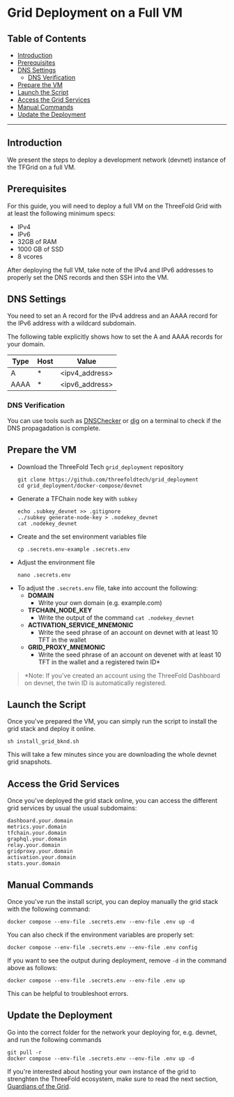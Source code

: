 <h1> Grid Deployment on a Full VM </h1>
<h2>Table of Contents</h2>


- [Introduction](#introduction)
- [Prerequisites](#prerequisites)
- [DNS Settings](#dns-settings)
  - [DNS Verification](#dns-verification)
- [Prepare the VM](#prepare-the-vm)
- [Launch the Script](#launch-the-script)
- [Access the Grid Services](#access-the-grid-services)
- [Manual Commands](#manual-commands)
- [Update the Deployment](#update-the-deployment)

***

## Introduction

We present the steps to deploy a development network (devnet) instance of the TFGrid on a full VM.

## Prerequisites

For this guide, you will need to deploy a full VM on the ThreeFold Grid with at least the following minimum specs:

- IPv4
- IPv6
- 32GB of RAM
- 1000 GB of SSD
- 8 vcores

After deploying the full VM, take note of the IPv4 and IPv6 addresses to properly set the DNS records and then SSH into the VM.

## DNS Settings

You need to set an A record for the IPv4 address and an AAAA record for the IPv6 address with a wildcard subdomain.

The following table explicitly shows how to set the A and AAAA records for your domain.

| Type | Host | Value          |
| ---- | ---- | -------------- |
| A    | \*   | <ipv4_address> |
| AAAA | \*   | <ipv6_address> |


### DNS Verification

You can use tools such as [DNSChecker](https://dnschecker.org/) or [dig](https://linux.die.net/man/1/dig) on a terminal to check if the DNS propagadation is complete.

## Prepare the VM

- Download the ThreeFold Tech `grid_deployment` repository
    ```
    git clone https://github.com/threefoldtech/grid_deployment
    cd grid_deployment/docker-compose/devnet
    ```
- Generate a TFChain node key with `subkey`
    ```
    echo .subkey_devnet >> .gitignore
    ../subkey generate-node-key > .nodekey_devnet
    cat .nodekey_devnet
    ```
- Create and the set environment variables file
    ```
    cp .secrets.env-example .secrets.env
    ```
- Adjust the environment file
    ```
    nano .secrets.env
    ```
- To adjust the `.secrets.env` file, take into account the following:
  - **DOMAIN**
    - Write your own domain (e.g. example.com)
  - **TFCHAIN_NODE_KEY**
    - Write the output of the command `cat .nodekey_devnet`
  - **ACTIVATION_SERVICE_MNEMONIC**
    - Write the seed phrase of an account on devnet with at least 10 TFT in the wallet
  - **GRID_PROXY_MNEMONIC**
    - Write the seed phrase of an account on devenet with at least 10 TFT in the wallet and a registered twin ID\*

> \*Note: If you've created an account using the ThreeFold Dashboard on devnet, the twin ID is automatically registered.
## Launch the Script

Once you've prepared the VM, you can simply run the script to install the grid stack and deploy it online.

```
sh install_grid_bknd.sh
```

This will take a few minutes since you are downloading the whole devnet grid snapshots.

## Access the Grid Services

Once you've deployed the grid stack online, you can access the different grid services by usual the usual subdomains:

```
dashboard.your.domain
metrics.your.domain
tfchain.your.domain
graphql.your.domain
relay.your.domain
gridproxy.your.domain
activation.your.domain
stats.your.domain
```

## Manual Commands

Once you've run the install script, you can deploy manually the grid stack with the following command:

```
docker compose --env-file .secrets.env --env-file .env up -d
```

You can also check if the environment variables are properly set:

```
docker compose --env-file .secrets.env --env-file .env config
```

If you want to see the output during deployment, remove `-d` in the command above as follows:

```
docker compose --env-file .secrets.env --env-file .env up
```

This can be helpful to troubleshoot errors.

## Update the Deployment

Go into the correct folder for the network your deploying for, e.g. devnet, and run the following commands

```
git pull -r
docker compose --env-file .secrets.env --env-file .env up -d
```

If you're interested about hosting your own instance of the grid to strenghten the ThreeFold ecosystem, make sure to read the next section, [Guardians of the Grid](./tfgrid_guardians.md).

